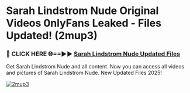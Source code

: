 # Sarah Lindstrom Nude Original Videos 0nlyFans Leaked - Files Updated! (2mup3)

<h3>🔴 CLICK HERE 🌐==►► <a href="https://tinyurl.com/5h6xmrr3" rel="nofollow">Sarah Lindstrom Nude Updated Files</a></h3>

Get Sarah Lindstrom Nude and all content. Now you can access all videos and pictures of Sarah Lindstrom Nude. New Updated Files 2025!

[![2mup3](https://i.imgur.com/KVD873Z.gif)](https://tinyurl.com/5h6xmrr3)
